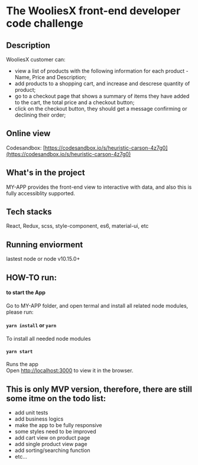 # The WooliesX front-end developer code challenge

## Description
WooliesX customer can:
- view a list of products with the following information for each product - Name, Price and Description;
- add products to a shopping cart, and increase and descrese quantity of product;
- go to a checkout page that shows a summary of items they have added to the cart, the total price and a checkout button;
- click on the checkout button, they should get a message confirming or declining their order;

## Online view
Codesandbox: [https://codesandbox.io/s/heuristic-carson-4z7g0](https://codesandbox.io/s/heuristic-carson-4z7g0)

## What's in the project
MY-APP provides the front-end view to interactive with data, and also this is fully accessiblity supported.

## Tech stacks
React, Redux, scss, style-component, es6, material-ui, etc

## Running enviorment
lastest node or node v10.15.0+

## HOW-TO run:
#### to start the App

Go to MY-APP folder, and open termal and install all related node modules, please run:

#### `yarn install` or `yarn`

To install all needed node modules

#### `yarn start`

Runs the app<br>
Open [http://localhost:3000](http://localhost:3000) to view it in the browser.

## This is only MVP version, therefore, there are still some itme on the todo list:
- add unit tests
- add business logics
- make the app to be fully responsive
- some styles need to be improved
- add cart view on product page
- add single product view page
- add sorting/searching function
- etc...

